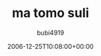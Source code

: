 ---
title: 'ma tomo suli'
posts: 3
hash: 't618'
author: 'bubi4919'
date: 2006-12-25T10:08:00+00:00
sources:
  - http://forums.tokipona.org/viewtopic.php%3Ft=618.html
---